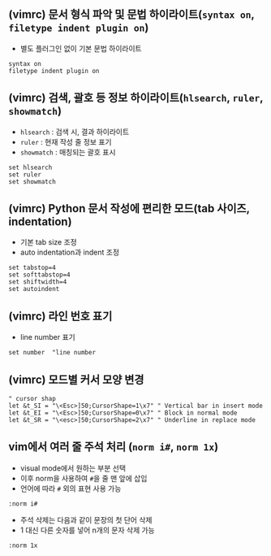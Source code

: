 ##  (vimrc) 문서 형식 파악 및 문법 하이라이트(`syntax on`, `filetype indent plugin on`)

- 별도 플러그인 없이 기본 문법 하이라이트

```
syntax on
filetype indent plugin on
```

##  (vimrc) 검색, 괄호 등 정보 하이라이트(`hlsearch`, `ruler`, `showmatch`)

- `hlsearch` : 검색 시, 결과 하이라이트
- `ruler` : 현재 작성 줄 정보 표기
- `showmatch` : 매칭되는 괄호 표시

```
set hlsearch
set ruler
set showmatch
```

## (vimrc) Python 문서 작성에 편리한 모드(tab 사이즈, indentation)

- 기본 tab size 조정
- auto indentation과 indent 조정

```
set tabstop=4
set softtabstop=4
set shiftwidth=4
set autoindent
```

## (vimrc) 라인 번호 표기

- line number 표기

```
set number  "line number
```

## (vimrc) 모드별 커서 모양 변경

```
" cursor shap
let &t_SI = "\<Esc>]50;CursorShape=1\x7" " Vertical bar in insert mode
let &t_EI = "\<Esc>]50;CursorShape=0\x7" " Block in normal mode
let &t_SR = "\<esc>]50;CursorShape=2\x7" " Underline in replace mode
```

## vim에서 여러 줄 주석 처리 (`norm i#`, `norm 1x`)

- visual mode에서 원하는 부분 선택
- 이후 norm을 사용하여 `#`을 줄 맨 앞에 삽입
- 언어에 따라 `#` 외의 표현 사용 가능

```
:norm i#
```

- 주석 삭제는 다음과 같이 문장의 첫 단어 삭제
- 1 대신 다른 숫자를 넣어 n개의 문자 삭제 가능

```
:norm 1x
```